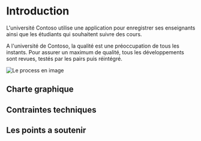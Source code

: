Introduction
====

L'université Contoso utilise une application pour enregistrer ses enseignants ainsi que les étudiants qui souhaitent suivre des cours.

A l'université de Contoso, la qualité est une préoccupation de tous les instants. Pour assurer un maximum de qualité, tous les développements sont revues, testés par les pairs puis réintégré.

![Le process en image](https://g.gravizo.com/svg?digraph%20G%20{node%20[shape=];Dev->"Code%20Review"->QA->Integration})

## Charte graphique

## Contraintes techniques

## Les points a soutenir



